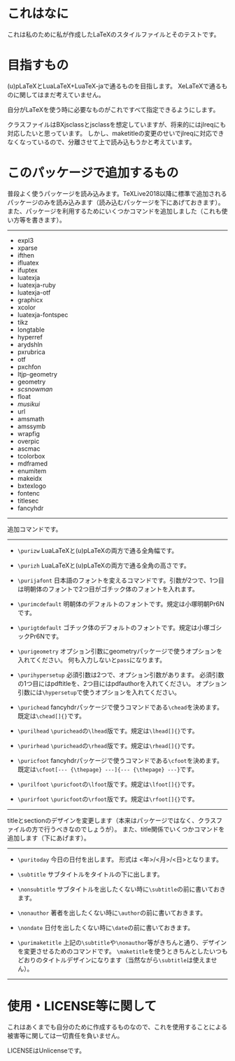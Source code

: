 # これはなに
これは私のために私が作成したLaTeXのスタイルファイルとそのテストです。

# 目指すもの
(u)pLaTeXとLuaLaTeX+LuaTeX-jaで通るものを目指します。
XeLaTeXで通るものに関してはまだ考えていません。

自分がLaTeXを使う時に必要なものがこれですべて指定できるようにします。

クラスファイルはBXjsclassとjsclassを想定していますが、将来的にはjlreqにも対応したいと思っています。
しかし、maketitleの変更のせいでjlreqに対応できなくなっているので、分離させて上で読み込もうかと考えています。

# このパッケージで追加するもの
普段よく使うパッケージを読み込みます。TeXLive2018以降に標準で追加されるパッケージのみを読み込みます（読み込むパッケージを下にあげておきます）。
また、パッケージを利用するためにいくつかコマンドを追加しました（これも使い方等を書きます）。

---
- expl3
- xparse
- ifthen
- ifluatex
- ifuptex
- luatexja
- luatexja-ruby
- luatexja-otf
- graphicx
- xcolor
- luatexja-fontspec
- tikz
- longtable
- hyperref
- arydshln
- pxrubrica
- otf
- pxchfon
- ltjp-geometry
- geometry
- *scsnowman*
- float
- *musikui*
- url
- amsmath
- amssymb
- wrapfig
- overpic
- ascmac
- tcolorbox
- mdframed
- enumitem
- makeidx
- bxtexlogo
- fontenc
- titlesec
- fancyhdr
---

追加コマンドです。

---
- `\purizw`
LuaLaTeXと(u)pLaTeXの両方で通る全角幅です。

- `\purizh`
LuaLaTeXと(u)pLaTeXの両方で通る全角の高さです。

- `\purijafont`
日本語のフォントを変えるコマンドです。引数が2つで、1つ目は明朝体のフォントで2つ目がゴチック体のフォントを入れます。

- `\purimcdefault`
明朝体のデフォルトのフォントです。規定は小塚明朝Pr6Nです。

- `\purigtdefault`
ゴチック体のデフォルトのフォントです。規定は小塚ゴシックPr6Nです。

- `\purigeometry`
オプション引数にgeometryパッケージで使うオプションを入れてください。
何も入力しないと`pass`になります。

- `\purihypersetup`
必須引数は2つで、オプション引数があります。
必須引数の1つ目にはpdftitleを、2つ目にはpdfauthorを入れてください。
オプション引数には`\hypersetup`で使うオプションを入れてください。

- `\purichead`
fancyhdrパッケージで使うコマンドである`\chead`を決めます。
既定は`\chead[]{}`です。

- `\purilhead`
`\purichead`の`\lhead`版です。規定は`\lhead[]{}`です。

- `\purirhead`
`\purichead`の`\rhead`版です。規定は`\rhead[]{}`です。

- `\puricfoot`
fancyhdrパッケージで使うコマンドである`\cfoot`を決めます。
既定は`\cfoot[--- {\thepage} ---]{--- {\thepage} ---}`です。

- `\purilfoot`
`\puricfoot`の`\lfoot`版です。規定は`\lfoot[]{}`です。

- `\purirfoot`
`\puricfoot`の`\rfoot`版です。規定は`\rfoot[]{}`です。
---

titleとsectionのデザインを変更します（本来はパッケージではなく、クラスファイルの方で行うべきなのでしょうが）。
また、title関係でいくつかコマンドを追加します（下にあげます）。

---
- `\puritoday`
今日の日付を出します。
形式は <年>/<月>/<日>となります。

- `\subtitle`
サブタイトルをタイトルの下に出します。

- `\nonsubtitle`
サブタイトルを出したくない時に`\subtitle`の前に書いておきます。

- `\nonauthor`
著者を出したくない時に`\author`の前に書いておきます。

- `\nondate`
日付を出したくない時に`\date`の前に書いておきます。

- `\purimaketitle`
上記の`\subtitle`や`\nonauthor`等がきちんと通り、デザインを変更させるためのコマンドです。
`\maketitle`を使うときちんとしたいつもどおりのタイトルデザインになります（当然ながら`\subtitle`は使えません）。
---

# 使用・LICENSE等に関して
これはあくまでも自分のために作成するものなので、これを使用することによる被害等に関しては一切責任を負いません。

LICENSEはUnlicenseです。